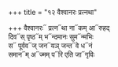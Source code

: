 +++
title = "१२ वैश्वानरः प्रत्नथा"

+++
वैश्वानरः᳓ प्रत्न᳓था ना᳓कम् आ᳓रुहद्  
दिव᳓स् पृष्ठ᳓म् भ᳓न्दमानः सुम᳓न्मभिः  
स᳓ पूर्वव᳓ज् जन᳓यञ् जन्त᳓वे ध᳓नं  
समान᳓म् अ᳓ज्मम् प᳓रि एति जा᳓गृविः